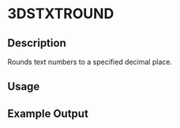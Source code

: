 # 3DSTXTROUND

## Description

Rounds text numbers to a specified decimal place.

## Usage

## Example Output
```
```
